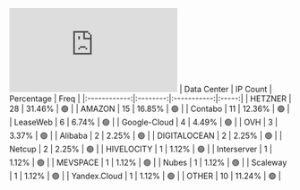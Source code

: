 ![Diagramm](https://github.com/obajay/StateSync-snapshots/blob/main/Projects/Oraichain/1/README.md)
| Data Center | IP Count | Percentage | Freq |
|:------------:|:--------:|:-----------:|:-----:|
| HETZNER | 28 | 31.46% | 🟢 |
| AMAZON | 15 | 16.85% | 🟢 |
| Contabo | 11 | 12.36% | 🟢 |
| LeaseWeb | 6 | 6.74% | 🟢 |
| Google-Cloud | 4 | 4.49% | 🟢 |
| OVH | 3 | 3.37% | 🟢 |
| Alibaba | 2 | 2.25% | 🟢 |
| DIGITALOCEAN | 2 | 2.25% | 🟢 |
| Netcup | 2 | 2.25% | 🟢 |
| HIVELOCITY | 1 | 1.12% | 🟢 |
| Interserver | 1 | 1.12% | 🟢 |
| MEVSPACE | 1 | 1.12% | 🟢 |
| Nubes | 1 | 1.12% | 🟢 |
| Scaleway | 1 | 1.12% | 🟢 |
| Yandex.Cloud | 1 | 1.12% | 🟢 |
| OTHER | 10 | 11.24% | 🟢 |